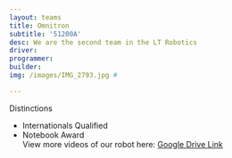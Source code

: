 ```yaml
---
layout: teams
title: Omnitron
subtitle: '51200A'
desc: We are the second team in the LT Robotics
driver: 
programmer: 
builder: 
img: /images/IMG_2793.jpg #

---
```

Distinctions
- Internationals Qualified
- Notebook Award\
View more videos of our robot here: [Google Drive Link](https://drive.google.com/drive/folders/1zKEFD8j05I1AcIS_jm5C9jBCvoCSQghR?usp=sharing)
